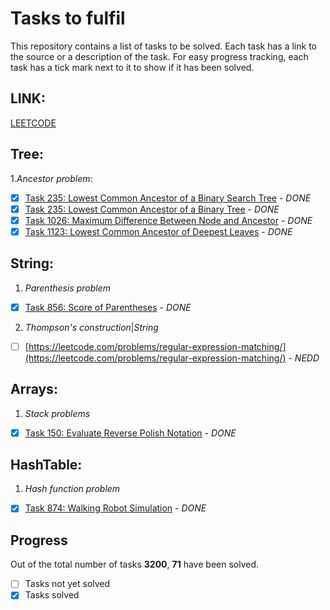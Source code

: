 # Tasks to fulfil

This repository contains a list of tasks to be solved. Each task has a link to the source or a description of the task. For easy progress tracking, each task has a tick mark next to it to show if it has been solved.

## LINK:
[LEETCODE](https://leetcode.com/sesquiquadrate/)

## Tree:
1.*Ancestor problem*:
- [X] [Task 235: Lowest Common Ancestor of a Binary Search Tree](https://leetcode.com/problems/lowest-common-ancestor-of-a-binary-search-tree/) - *DONE*
- [X] [Task 235: Lowest Common Ancestor of a Binary Tree](https://leetcode.com/problems/lowest-common-ancestor-of-a-binary-tree/) - *DONE*
- [X] [Task 1026: Maximum Difference Between Node and Ancestor](https://leetcode.com/problems/maximum-difference-between-node-and-ancestor/) - *DONE*
- [X] [Task 1123: Lowest Common Ancestor of Deepest Leaves](https://leetcode.com/problems/lowest-common-ancestor-of-deepest-leaves/) - *DONE*

## String:
1. *Parenthesis problem*
- [X] [Task 856: Score of Parentheses](https://leetcode.com/problems/score-of-parentheses/) - *DONE*
2. *Thompson's construction*|*String*
- [ ] [https://leetcode.com/problems/regular-expression-matching/](https://leetcode.com/problems/regular-expression-matching/) - *NEDD*

## Arrays:
1. *Stack problems*
- [X] [Task 150: Evaluate Reverse Polish Notation](https://leetcode.com/problems/evaluate-reverse-polish-notation) - *DONE*

## HashTable:
1. *Hash function problem*
- [X] [Task 874: Walking Robot Simulation](https://leetcode.com/problems/walking-robot-simulation) - *DONE*

## Progress

Out of the total number of tasks **3200**, **71** have been solved.

- [ ] Tasks not yet solved
- [X] Tasks solved
